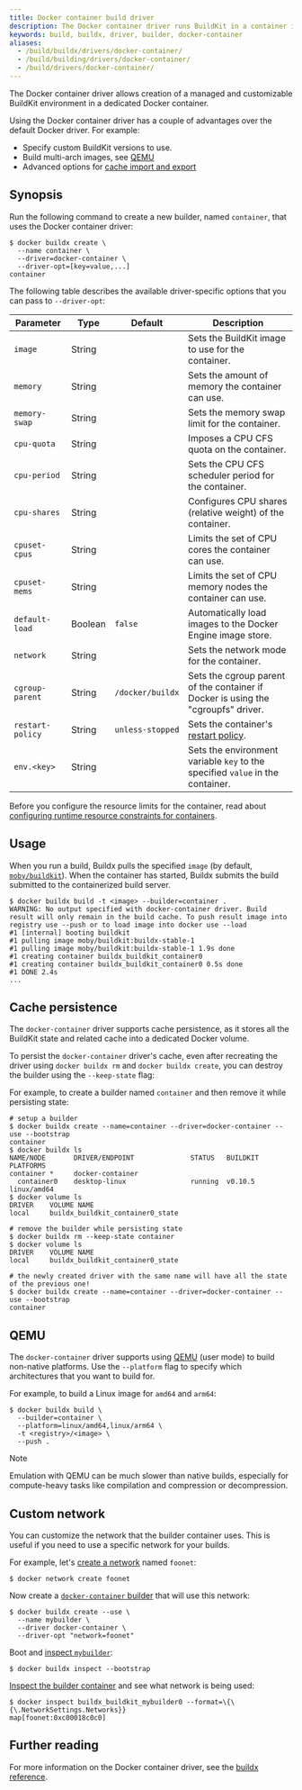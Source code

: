 ```yaml
---
title: Docker container build driver
description: The Docker container driver runs BuildKit in a container image.
keywords: build, buildx, driver, builder, docker-container
aliases:
  - /build/buildx/drivers/docker-container/
  - /build/building/drivers/docker-container/
  - /build/drivers/docker-container/
---
```


The Docker container driver allows creation of a managed and customizable
BuildKit environment in a dedicated Docker container.

Using the Docker container driver has a couple of advantages over the default
Docker driver. For example:

- Specify custom BuildKit versions to use.
- Build multi-arch images, see [QEMU](#qemu)
- Advanced options for [cache import and export](../../cache/backends/index.md)

## Synopsis

Run the following command to create a new builder, named `container`, that uses
the Docker container driver:

```console
$ docker buildx create \
  --name container \
  --driver=docker-container \
  --driver-opt=[key=value,...]
container
```

The following table describes the available driver-specific options that you can
pass to `--driver-opt`:

| Parameter        | Type    | Default          | Description                                                                                                               |
| ---------------- | ------- | ---------------- |---------------------------------------------------------------------------------------------------------------------------|
| `image`          | String  |                  | Sets the BuildKit image to use for the container.                                                                         |
| `memory`         | String  |                  | Sets the amount of memory the container can use.                                                                          |
| `memory-swap`    | String  |                  | Sets the memory swap limit for the container.                                                                             |
| `cpu-quota`      | String  |                  | Imposes a CPU CFS quota on the container.                                                                                 |
| `cpu-period`     | String  |                  | Sets the CPU CFS scheduler period for the container.                                                                      |
| `cpu-shares`     | String  |                  | Configures CPU shares (relative weight) of the container.                                                                 |
| `cpuset-cpus`    | String  |                  | Limits the set of CPU cores the container can use.                                                                        |
| `cpuset-mems`    | String  |                  | Limits the set of CPU memory nodes the container can use.                                                                 |
| `default-load`   | Boolean | `false`          | Automatically load images to the Docker Engine image store.                                                               |
| `network`        | String  |                  | Sets the network mode for the container.                                                                                  |
| `cgroup-parent`  | String  | `/docker/buildx` | Sets the cgroup parent of the container if Docker is using the "cgroupfs" driver.                                         |
| `restart-policy` | String  | `unless-stopped` | Sets the container's [restart policy](../../../engine/containers/start-containers-automatically.md#use-a-restart-policy). |
| `env.<key>`      | String  |                  | Sets the environment variable `key` to the specified `value` in the container.                                            |

Before you configure the resource limits for the container,
read about [configuring runtime resource constraints for containers](../../../engine/containers/resource_constraints.md).

## Usage

When you run a build, Buildx pulls the specified `image` (by default,
[`moby/buildkit`](https://hub.docker.com/r/moby/buildkit)).
When the container has started, Buildx submits the build submitted to the
containerized build server.

```console
$ docker buildx build -t <image> --builder=container .
WARNING: No output specified with docker-container driver. Build result will only remain in the build cache. To push result image into registry use --push or to load image into docker use --load
#1 [internal] booting buildkit
#1 pulling image moby/buildkit:buildx-stable-1
#1 pulling image moby/buildkit:buildx-stable-1 1.9s done
#1 creating container buildx_buildkit_container0
#1 creating container buildx_buildkit_container0 0.5s done
#1 DONE 2.4s
...
```

## Cache persistence

The `docker-container` driver supports cache persistence, as it stores all the
BuildKit state and related cache into a dedicated Docker volume.

To persist the `docker-container` driver's cache, even after recreating the
driver using `docker buildx rm` and `docker buildx create`, you can destroy the
builder using the `--keep-state` flag:

For example, to create a builder named `container` and then remove it while
persisting state:

```console
# setup a builder
$ docker buildx create --name=container --driver=docker-container --use --bootstrap
container
$ docker buildx ls
NAME/NODE       DRIVER/ENDPOINT              STATUS   BUILDKIT PLATFORMS
container *     docker-container
  container0    desktop-linux                running  v0.10.5  linux/amd64
$ docker volume ls
DRIVER    VOLUME NAME
local     buildx_buildkit_container0_state

# remove the builder while persisting state
$ docker buildx rm --keep-state container
$ docker volume ls
DRIVER    VOLUME NAME
local     buildx_buildkit_container0_state

# the newly created driver with the same name will have all the state of the previous one!
$ docker buildx create --name=container --driver=docker-container --use --bootstrap
container
```

## QEMU

The `docker-container` driver supports using [QEMU](https://www.qemu.org/)
(user mode) to build non-native platforms. Use the `--platform` flag to specify
which architectures that you want to build for.

For example, to build a Linux image for `amd64` and `arm64`:

```console
$ docker buildx build \
  --builder=container \
  --platform=linux/amd64,linux/arm64 \
  -t <registry>/<image> \
  --push .
```

> [!NOTE]
>
> Emulation with QEMU can be much slower than native builds, especially for
> compute-heavy tasks like compilation and compression or decompression.

## Custom network

You can customize the network that the builder container uses. This is useful
if you need to use a specific network for your builds.

For example, let's [create a network](../../../../reference/cli/docker/network/create.md)
named `foonet`:

```console
$ docker network create foonet
```

Now create a [`docker-container` builder](../../../../reference/cli/docker/buildx/create.md)
that will use this network:

```console
$ docker buildx create --use \
  --name mybuilder \
  --driver docker-container \
  --driver-opt "network=foonet"
```

Boot and [inspect `mybuilder`](../../../../reference/cli/docker/buildx/inspect.md):

```console
$ docker buildx inspect --bootstrap
```

[Inspect the builder container](../../../../reference/cli/docker/inspect.md)
and see what network is being used:

```console
$ docker inspect buildx_buildkit_mybuilder0 --format=\{\{\.NetworkSettings.Networks}}
map[foonet:0xc00018c0c0]
```

## Further reading

For more information on the Docker container driver, see the
[buildx reference](../../../../reference/cli/docker/buildx/create.md#driver).
